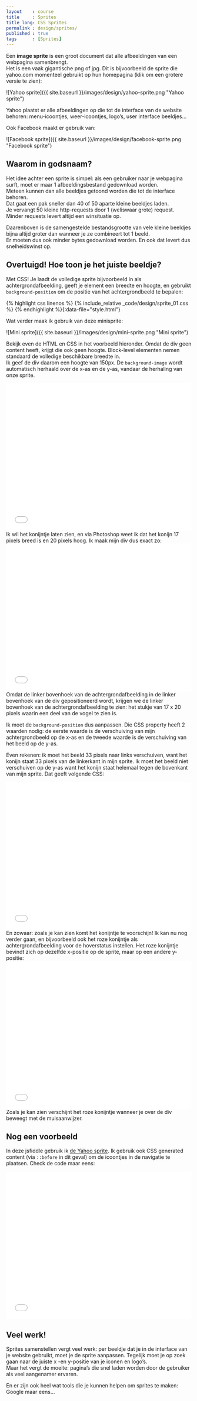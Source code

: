 ```yaml
---
layout    : course
title     : Sprites
title_long: CSS Sprites
permalink : design/sprites/
published : true
tags      : [Sprites]
---
```




Een **image sprite** is een groot document dat alle afbeeldingen van een webpagina samenbrengt.  
Het is een vaak gigantische png of jpg. Dit is bijvoorbeeld de sprite die yahoo.com momenteel gebruikt op hun homepagina (klik om een grotere versie te zien):

![Yahoo sprite]({{ site.baseurl }}/images/design/yahoo-sprite.png "Yahoo sprite")

Yahoo plaatst er alle afbeeldingen op die tot de interface van de website behoren: menu-icoontjes, weer-icoontjes, logo’s, user interface beeldjes…

Ook Facebook maakt er gebruik van:

![Facebook sprite]({{ site.baseurl }}/images/design/facebook-sprite.png "Facebook sprite")

## Waarom in godsnaam?

Het idee achter een sprite is simpel: als een gebruiker naar je webpagina surft, moet er maar 1 afbeeldingsbestand gedownload worden.  
Meteen kunnen dan alle beeldjes getoond worden die tot de interface behoren.  
Dat gaat een pak sneller dan 40 of 50 aparte kleine beeldjes laden.  
Je vervangt 50 kleine http-requests door 1 (weliswaar grote) request. Minder requests levert altijd een winsituatie op.

Daarenboven is de samengestelde bestandsgrootte van vele kleine beeldjes bijna altijd groter dan wanneer je ze combineert tot 1 beeld.  
Er moeten dus ook minder bytes gedownload worden. En ook dat levert dus snelheidswinst op.

## Overtuigd! Hoe toon je het juiste beeldje?

Met CSS! Je laadt de volledige sprite bijvoorbeeld in als achtergrondafbeelding, geeft je element een breedte en hoogte, en gebruikt `background-position` om de positie van het achtergrondbeeld te bepalen:

{% highlight css linenos %}
{% include_relative _code/design/sprite_01.css %}
{% endhighlight %}{:data-file="style.html"}

Wat verder maak ik gebruik van deze minisprite:

![Mini sprite]({{ site.baseurl }}/images/design/mini-sprite.png "Mini sprite")

Bekijk even de HTML en CSS in het voorbeeld hieronder. Omdat de div geen content heeft, krijgt die ook geen hoogte. Block-level elementen nemen standaard de volledige beschikbare breedte in.  
Ik geef de div daarom een hoogte van 150px. De `background-image` wordt automatisch herhaald over de x-as en de y-as, vandaar de herhaling van onze sprite.

<iframe width="100%" height="400" src="//jsfiddle.net/rutsaert/oetpesv7/4/embedded/result,html,css" allowfullscreen="allowfullscreen" frameborder="0"></iframe>
Ik wil het konijntje laten zien, en via Photoshop weet ik dat het konijn 17 pixels breed is en 20 pixels hoog. Ik maak mijn div dus exact zo:

<iframe width="100%" height="400" src="//jsfiddle.net/rutsaert/oetpesv7/5/embedded/css,html,result" allowfullscreen="allowfullscreen" frameborder="0"></iframe>
Omdat de linker bovenhoek van de achtergrondafbeelding in de linker bovenhoek van de div gepositioneerd wordt, krijgen we de linker bovenhoek van de achtergrondafbeelding te zien: het stukje van 17 x 20 pixels waarin een deel van de vogel te zien is.

Ik moet de <code>background-position</code> dus aanpassen. Die CSS property heeft 2 waarden nodig: de eerste waarde is de verschuiving van mijn achtergrondbeeld op de x-as en de tweede waarde is de verschuiving van het beeld op de y-as. 

Even rekenen: ik moet het beeld 33 pixels naar links verschuiven, want het konijn staat 33 pixels van de linkerkant in mijn sprite. Ik moet het beeld niet verschuiven op de y-as want het konijn staat helemaal tegen de bovenkant van mijn sprite. Dat geeft volgende CSS:

<iframe width="100%" height="400" src="//jsfiddle.net/rutsaert/oetpesv7/6/embedded/result,css,html" allowfullscreen="allowfullscreen" frameborder="0"></iframe>
En zowaar: zoals je kan zien komt het konijntje te voorschijn! Ik kan nu nog verder gaan, en bijvoorbeeld ook het roze konijntje als achtergrondafbeelding voor de hoverstatus instellen.  
Het roze konijntje bevindt zich op dezelfde x-positie op de sprite, maar op een andere y-positie:

<iframe width="100%" height="400" src="//jsfiddle.net/rutsaert/oetpesv7/8/embedded/css,result,html" allowfullscreen="allowfullscreen" frameborder="0"></iframe>
Zoals je kan zien verschijnt het roze konijntje wanneer je over de div beweegt met de muisaanwijzer.</p>

## Nog een voorbeeld

In deze jsfiddle gebruik ik <a href="images/yahoo-sprite.png" class="">de Yahoo sprite</a>. Ik gebruik ook CSS generated content (via <code>::before</code> in dit geval) om de icoontjes in de navigatie te plaatsen. Check de code maar eens:

<iframe width="100%" height="400" src="//jsfiddle.net/rutsaert/7Lmtnb65/1/embedded/result,html,css" allowfullscreen="allowfullscreen" frameborder="0"></iframe>

## Veel werk!

Sprites samenstellen vergt veel werk: per beeldje dat je in de interface van je website gebruikt, moet je de sprite aanpassen. Tegelijk moet je op zoek gaan naar de juiste x -en y-positie van je iconen en logo’s.  
Maar het vergt de moeite: pagina’s die snel laden worden door de gebruiker als veel aangenamer ervaren. 

En er zijn ook heel wat tools die je kunnen helpen om sprites te maken: Google maar eens…

